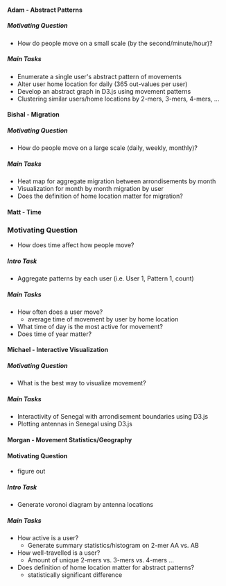 #### Adam - Abstract Patterns   
##### Motivating Question     
* How do people move on a small scale (by the second/minute/hour)?    

##### Main Tasks   
* Enumerate a single user's abstract pattern of movements
* Alter user home location for daily (365 out-values per user)
* Develop an abstract graph in D3.js using movement patterns
* Clustering similar users/home locations by 2-mers, 3-mers, 4-mers, ...

#### Bishal - Migration  
##### Motivating Question  
* How do people move on a large scale (daily, weekly, monthly)?

##### Main Tasks
* Heat map for aggregate migration between arrondisements by month
* Visualization for month by month migration by user
* Does the definition of home location matter for migration?

#### Matt - Time
### Motivating Question  
* How does time affect how people move?

##### Intro Task
* Aggregate patterns by each user (i.e. User 1, Pattern 1, count)   

##### Main Tasks  
* How often does a user move?  
  * average time of movement by user by home location  
* What time of day is the most active for movement?
* Does time of year matter?

#### Michael - Interactive Visualization     
##### Motivating Question   
* What is the best way to visualize movement?   

##### Main Tasks   
* Interactivity of Senegal with arrondisement boundaries using D3.js   
* Plotting antennas in Senegal using D3.js

#### Morgan - Movement Statistics/Geography
#### Motivating Question  
* figure out   

##### Intro Task   
* Generate voronoi diagram by antenna locations  

##### Main Tasks   
* How active is a user? 
  * Generate summary statistics/histogram on 2-mer AA vs. AB
* How well-travelled is a user?
  * Amount of unique 2-mers vs. 3-mers vs. 4-mers ...
* Does definition of home location matter for abstract patterns?
  * statistically significant difference





